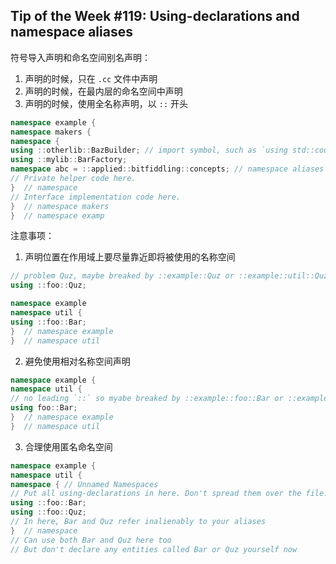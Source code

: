 ## Tip of the Week #119: Using-declarations and namespace aliases

符号导入声明和命名空间别名声明：

1. 声明的时候，只在 `.cc` 文件中声明
2. 声明的时候，在最内层的命名空间中声明
3. 声明的时候，使用全名称声明，以 `::` 开头

```c++
namespace example {
namespace makers {
namespace {
using ::otherlib::BazBuilder; // import symbol, such as `using std::cout`
using ::mylib::BarFactory;
namespace abc = ::applied::bitfiddling::concepts; // namespace aliases
// Private helper code here.
}  // namespace
// Interface implementation code here.
}  // namespace makers
}  // namespace examp
```

注意事项：

1. 声明位置在作用域上要尽量靠近即将被使用的名称空间

```c++
// problem Quz, maybe breaked by ::example::Quz or ::example::util::Quz
using ::foo::Quz;

namespace example 
namespace util {
using ::foo::Bar;
}  // namespace example
}  // namespace util
```

2. 避免使用相对名称空间声明

```c++
namespace example {
namespace util {
// no leading `::` so myabe breaked by ::example::foo::Bar or ::example::foo::util::Bar
using foo::Bar;
}  // namespace example
}  // namespace util
```

3. 合理使用匿名命名空间

```c++
namespace example {
namespace util {
namespace { // Unnamed Namespaces
// Put all using-declarations in here. Don't spread them over the file.
using ::foo::Bar;
using ::foo::Quz;
// In here, Bar and Quz refer inalienably to your aliases
}  // namespace
// Can use both Bar and Quz here too
// But don't declare any entities called Bar or Quz yourself now
```

